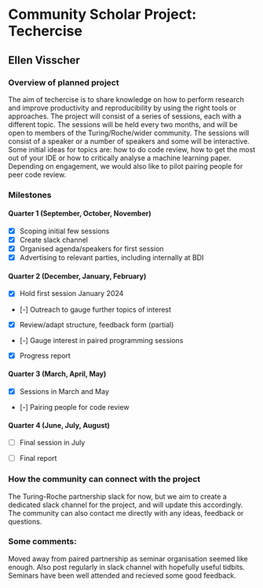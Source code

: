 # Community Scholar Project: Techercise
## Ellen Visscher

### Overview of planned project
The aim of techercise is to share knowledge on how to perform research and improve productivity and reproducibility by using the right tools or approaches. The project will consist of a series of sessions, each with a different topic. The sessions will be held every two months, and will be open to members of the Turing/Roche/wider community. The sessions will consist of a speaker or a number of speakers and some will be interactive. Some initial ideas for topics are: how to do code review, how to get the most out of your IDE or how to critically analyse a machine learning paper. Depending on engagement, we would also like to pilot pairing people for peer code review. 

### Milestones

#### Quarter 1 (September, October, November)
- [x] Scoping initial few sessions
- [x] Create slack channel
- [x] Organised agenda/speakers for first session
- [x] Advertising to relevant parties, including internally at BDI

#### Quarter 2 (December, January, February)
- [x] Hold first session January 2024
- [-] Outreach to gauge further topics of interest
- [x] Review/adapt structure, feedback form (partial)
- [-] Gauge interest in paired programming sessions
- [x] Progress report

#### Quarter 3 (March, April, May)
- [x] Sessions in March and May
- [-] Pairing people for code review 

#### Quarter 4 (June, July, August)
- [ ] Final session in July
- [ ] Final report


### How the community can connect with the project
The Turing-Roche partnership slack for now, but we aim to create a dedicated slack channel for the project, and will update this accordingly.
The community can also contact me directly with any ideas, feedback or questions. 


### Some comments:
Moved away from paired partnership as seminar organisation seemed like enough. Also post regularly in slack channel with hopefully useful tidbits. Seminars have been well attended and recieved some good feedback.

